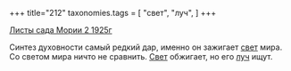 +++
title="212"
taxonomies.tags = [
 "свет",
 "луч",
]
+++

[Листы сада Мории 2 1925г](/agni/1925)

Синтез духовности самый редкий дар, именно он зажигает [свет](/tags/свет) мира. Со светом мира ничто не сравнить. [Свет](/tags/свет) обжигает, но его [луч](/tags/луч) ищут.   

